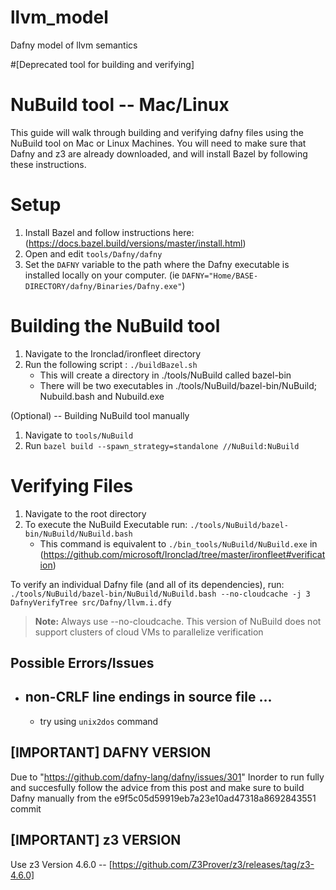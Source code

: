 # llvm_model
Dafny model of llvm semantics

#[Deprecated tool for building and verifying]

# NuBuild tool  -- Mac/Linux
This guide will walk through building and verifying dafny files using the NuBuild tool on Mac or Linux Machines.
You will need to make sure that Dafny and z3 are already downloaded, and will install Bazel by following these  instructions. 


# Setup

 1. Install Bazel and follow instructions here: (https://docs.bazel.build/versions/master/install.html)
 2. Open and edit ````tools/Dafny/dafny````
 3. Set the ````DAFNY```` variable to the path where the Dafny executable is installed locally on your computer. 
	  (ie ````DAFNY="Home/BASE-DIRECTORY/dafny/Binaries/Dafny.exe"````)

# Building the NuBuild tool

 1. Navigate to the Ironclad/ironfleet directory
 2. Run the following script : ````./buildBazel.sh```` 
 	- This will create a directory in ./tools/NuBuild called bazel-bin
	- There will be two executables in ./tools/NuBuild/bazel-bin/NuBuild; Nubuild.bash and Nubuild.exe

(Optional) -- Building NuBuild tool manually

 1. Navigate to ````tools/NuBuild````
 2. Run ````bazel build --spawn_strategy=standalone //NuBuild:NuBuild````

# Verifying Files

 1. Navigate to the root directory
 2. To execute the NuBuild Executable run: ````./tools/NuBuild/bazel-bin/NuBuild/NuBuild.bash````
	- This command is equivalent to ````./bin_tools/NuBuild/NuBuild.exe```` in (https://github.com/microsoft/Ironclad/tree/master/ironfleet#verification)
			
To verify an individual Dafny file (and all of its dependencies), run:
````./tools/NuBuild/bazel-bin/NuBuild/NuBuild.bash --no-cloudcache -j 3 DafnyVerifyTree src/Dafny/llvm.i.dfy````
			 

> **Note:** Always use --no-cloudcache. This version of NuBuild does not support clusters of cloud VMs to parallelize verification

## Possible Errors/Issues

 - non-CRLF line endings in source file ... 
	 - 
	 - try using ````unix2dos```` command

## [IMPORTANT] DAFNY VERSION
Due to "https://github.com/dafny-lang/dafny/issues/301" Inorder to run fully and succesfully follow the advice from this post and make sure to build Dafny manually from the e9f5c05d59919eb7a23e10ad47318a8692843551 commit 

## [IMPORTANT] z3 VERSION
Use z3 Version 4.6.0 -- [https://github.com/Z3Prover/z3/releases/tag/z3-4.6.0]

